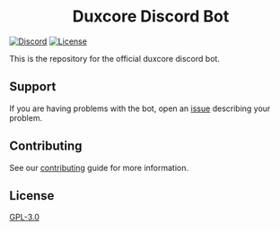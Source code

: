 <span align="center">
  <h1>Duxcore Discord Bot</h1>
</span>

[![Discord](https://img.shields.io/discord/844279877503025182?color=5569EB&label=discord)](https://discord.gg/X7jy2aggqC)
[![License](https://img.shields.io/github/license/duxcore/discord-bot)](https://github.com/duxcore/discord-bot/blob/main/LICENSE)

This is the repository for the official duxcore discord bot.

## Support

If you are having problems with the bot, open an [issue](https://github.com/duxcore/discord-bot/issues) describing your problem.

## Contributing

See our [contributing](https://github.com/duxcore/discord-bot/blob/main/CONTRIBUTING.md) guide for more information.

## License

[GPL-3.0](https://github.com/duxcore/discord-bot/blob/main/LICENSE)
